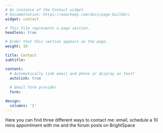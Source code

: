 ```yaml
---
# An instance of the Contact widget.
# Documentation: https://wowchemy.com/docs/page-builder/
widget: contact

# This file represents a page section.
headless: true

# Order that this section appears on the page.
weight: 10

title: Contact
subtitle:

content:
  # Automatically link email and phone or display as text?
  autolink: true
  
  # Email form provider
  form:

design:
  columns: '1'
---
```


Here you can find three different ways to contact me: email, schedule a 10 mins appointment with me and the forum posts on BrightSpace
